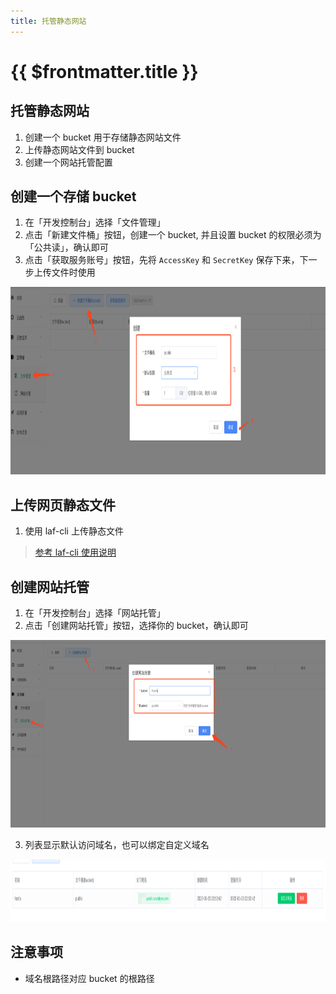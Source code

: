 ```yaml
---
title: 托管静态网站
---
```


# {{ $frontmatter.title }}

## 托管静态网站

1. 创建一个 bucket 用于存储静态网站文件
2. 上传静态网站文件到 bucket
3. 创建一个网站托管配置

## 创建一个存储 bucket

1. 在「开发控制台」选择「文件管理」
2. 点击「新建文件桶」按钮，创建一个 bucket, 并且设置 bucket 的权限必须为「公共读」，确认即可
3. 点击「获取服务账号」按钮，先将 `AccessKey` 和 `SecretKey` 保存下来，下一步上传文件时使用

<img src="./images/create-bucket.png"  width="800" height="300" align="bottom" />

## 上传网页静态文件

1. 使用 laf-cli 上传静态文件

> [参考 laf-cli 使用说明](../cli/index.md)

## 创建网站托管

1. 在「开发控制台」选择「网站托管」
2. 点击「创建网站托管」按钮，选择你的 bucket，确认即可

<img src="./images/create-hosts.png"  width="800" height="300" align="bottom" />

3. 列表显示默认访问域名，也可以绑定自定义域名

<img src="./images/create-hosts-02.png"  width="800" height="100" align="bottom" />

## 注意事项

- 域名根路径对应 bucket 的根路径

